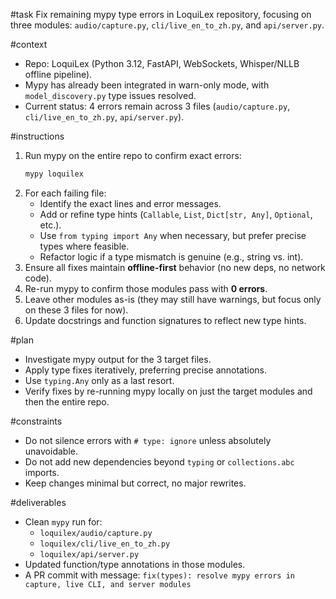 #task
Fix remaining mypy type errors in LoquiLex repository, focusing on three modules: `audio/capture.py`, `cli/live_en_to_zh.py`, and `api/server.py`.

#context
- Repo: LoquiLex (Python 3.12, FastAPI, WebSockets, Whisper/NLLB offline pipeline).
- Mypy has already been integrated in warn-only mode, with `model_discovery.py` type issues resolved.
- Current status: 4 errors remain across 3 files (`audio/capture.py`, `cli/live_en_to_zh.py`, `api/server.py`).

#instructions
1. Run mypy on the entire repo to confirm exact errors:
   ```bash
   mypy loquilex
   ```
2. For each failing file:
   - Identify the exact lines and error messages.
   - Add or refine type hints (`Callable`, `List`, `Dict[str, Any]`, `Optional`, etc.).
   - Use `from typing import Any` when necessary, but prefer precise types where feasible.
   - Refactor logic if a type mismatch is genuine (e.g., string vs. int).
3. Ensure all fixes maintain **offline-first** behavior (no new deps, no network code).
4. Re-run mypy to confirm those modules pass with **0 errors**.
5. Leave other modules as-is (they may still have warnings, but focus only on these 3 files for now).
6. Update docstrings and function signatures to reflect new type hints.

#plan
- Investigate mypy output for the 3 target files.
- Apply type fixes iteratively, preferring precise annotations.
- Use `typing.Any` only as a last resort.
- Verify fixes by re-running mypy locally on just the target modules and then the entire repo.

#constraints
- Do not silence errors with `# type: ignore` unless absolutely unavoidable.
- Do not add new dependencies beyond `typing` or `collections.abc` imports.
- Keep changes minimal but correct, no major rewrites.

#deliverables
- Clean `mypy` run for:
  - `loquilex/audio/capture.py`
  - `loquilex/cli/live_en_to_zh.py`
  - `loquilex/api/server.py`
- Updated function/type annotations in those modules.
- A PR commit with message:
  `fix(types): resolve mypy errors in capture, live CLI, and server modules`
